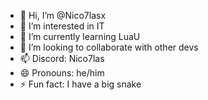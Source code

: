 - 👋 Hi, I’m @Nico7lasx
- 👀 I’m interested in IT
- 🌱 I’m currently learning LuaU
- 💞️ I’m looking to collaborate with other devs
- 📫 Discord: Nico7las
- 😄 Pronouns: he/him
- ⚡ Fun fact: I have a big snake
